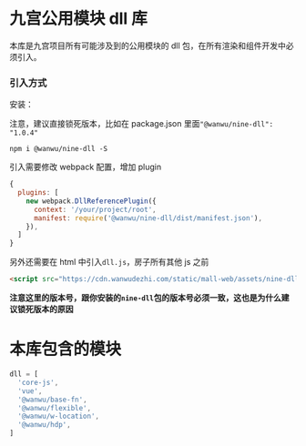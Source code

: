 # 九宫公用模块 dll 库

本库是九宫项目所有可能涉及到的公用模块的 dll 包，在所有渲染和组件开发中必须引入。

### 引入方式

安装：

注意，建议直接锁死版本，比如在 package.json 里面`"@wanwu/nine-dll": "1.0.4"`

```
npm i @wanwu/nine-dll -S
```

引入需要修改 webpack 配置，增加 plugin

```js
{
  plugins: [
    new webpack.DllReferencePlugin({
      context: '/your/project/root',
      manifest: require('@wanwu/nine-dll/dist/manifest.json'),
    }),
  ]
}
```

另外还需要在 html 中引入`dll.js`，房子所有其他 js 之前

```html
<script src="https://cdn.wanwudezhi.com/static/mall-web/assets/nine-dll/1.0.4/dll.js"></script>
```

**注意这里的版本号，跟你安装的`nine-dll`包的版本号必须一致，这也是为什么建议锁死版本的原因**

# 本库包含的模块

```js
dll = [
  'core-js',
  'vue',
  '@wanwu/base-fn',
  '@wanwu/flexible',
  '@wanwu/w-location',
  '@wanwu/hdp',
]
```

